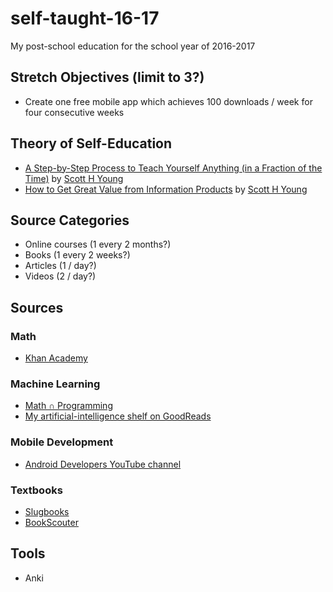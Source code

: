 # self-taught-16-17
My post-school education for the school year of 2016-2017

## Stretch Objectives (limit to 3?)

- Create one free mobile app which achieves 100 downloads / week for four consecutive weeks

## Theory of Self-Education

- [A Step-by-Step Process to Teach Yourself Anything (in a Fraction of the Time)](https://www.scotthyoung.com/blog/2013/05/10/learn-anything-in-less-time/) by [Scott H Young](https://www.scotthyoung.com/blog/)
- [How to Get Great Value from Information Products](https://www.scotthyoung.com/blog/2016/02/23/buying-info-products/) by [Scott H Young](https://www.scotthyoung.com/blog/)

## Source Categories

- Online courses (1 every 2 months?)
- Books (1 every 2 weeks?)
- Articles (1 / day?)
- Videos (2 / day?)

## Sources

### Math

- [Khan Academy](https://www.khanacademy.org/)

### Machine Learning

- [Math ∩ Programming](http://jeremykun.com/?utm_source=hackernewsletter&utm_medium=email&utm_term=fav)
- [My artificial-intelligence shelf on GoodReads](https://www.goodreads.com/review/list/9682365?shelf=artificial-intelligence)

### Mobile Development

- [Android Developers YouTube channel](https://www.youtube.com/channel/UCVHFbqXqoYvEWM1Ddxl0QDg)

### Textbooks

- [Slugbooks](http://www.slugbooks.com/)
- [BookScouter](https://bookscouter.com/buy)

## Tools

- Anki
